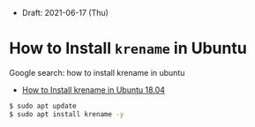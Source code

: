 

* Draft: 2021-06-17 (Thu)

# How to Install `krename` in Ubuntu

Google search: how to install krename in ubuntu

* [How to Install krename in Ubuntu 18.04](https://www.howtoinstall.me/ubuntu/18-04/krename/)

```bash
$ sudo apt update
$ sudo apt install krename -y
```

